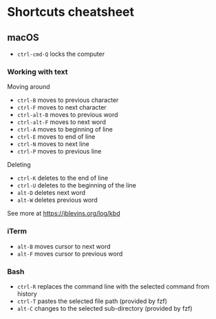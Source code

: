 # Shortcuts cheatsheet

## macOS

- `ctrl-cmd-Q` locks the computer

### Working with text

Moving around

- `ctrl-B` moves to previous character
- `ctrl-F` moves to next character
- `ctrl-alt-B` moves to previous word
- `ctrl-alt-F` moves to next word
- `ctrl-A` moves to beginning of line
- `ctrl-E` moves to end of line
- `ctrl-N` moves to next line
- `ctrl-P` moves to previous line

Deleting

- `ctrl-K` deletes to the end of line
- `ctrl-U` deletes to the beginning of the line
- `alt-D` deletes next word
- `alt-W` deletes previous word

See more at https://jblevins.org/log/kbd

### iTerm

- `alt-B` moves cursor to next word
- `alt-F` moves cursor to previous word

### Bash

- `ctrl-R` replaces the command line with the selected command from history
- `ctrl-T` pastes the selected file path (provided by fzf)
- `alt-C` changes to the selected sub-directory (provided by fzf)